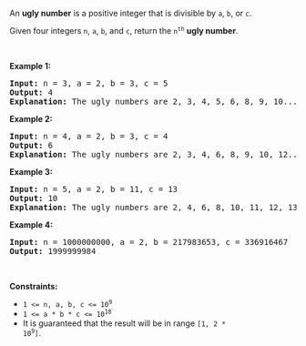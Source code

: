 An __ugly number__ is a positive integer that is divisible by `` a ``, `` b ``, or `` c ``.

Given four integers `` n ``, `` a ``, `` b ``, and `` c ``, return the <code>n<sup>th</sup></code> __ugly number__.

&nbsp;

__Example 1:__

<pre>
<strong>Input:</strong> n = 3, a = 2, b = 3, c = 5
<strong>Output:</strong> 4
<strong>Explanation:</strong> The ugly numbers are 2, 3, 4, 5, 6, 8, 9, 10... The 3rd is 4.
</pre>

__Example 2:__

<pre>
<strong>Input:</strong> n = 4, a = 2, b = 3, c = 4
<strong>Output:</strong> 6
<strong>Explanation:</strong> The ugly numbers are 2, 3, 4, 6, 8, 9, 10, 12... The 4th is 6.
</pre>

__Example 3:__

<pre>
<strong>Input:</strong> n = 5, a = 2, b = 11, c = 13
<strong>Output:</strong> 10
<strong>Explanation:</strong> The ugly numbers are 2, 4, 6, 8, 10, 11, 12, 13... The 5th is 10.
</pre>

__Example 4:__

<pre>
<strong>Input:</strong> n = 1000000000, a = 2, b = 217983653, c = 336916467
<strong>Output:</strong> 1999999984
</pre>

&nbsp;

__Constraints:__

*   <code>1 &lt;= n, a, b, c &lt;= 10<sup>9</sup></code>
*   <code>1 &lt;= a * b * c &lt;= 10<sup>18</sup></code>
*   It is guaranteed that the result will be in range <code>[1, 2 * 10<sup>9</sup>]</code>.